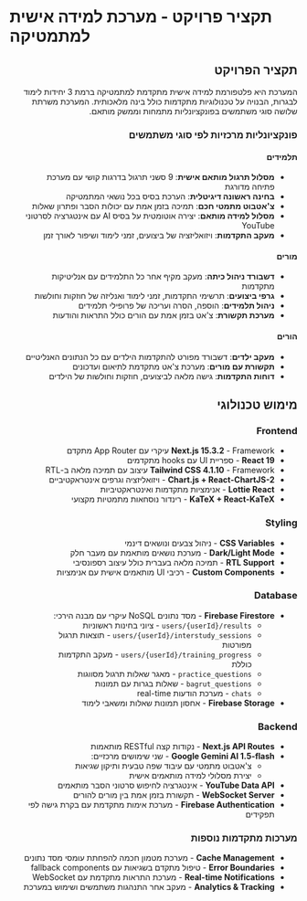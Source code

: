 # תקציר פרויקט - מערכת למידה אישית למתמטיקה

<div dir="rtl">

## תקציר הפרויקט

המערכת היא פלטפורמת למידה אישית מתקדמת למתמטיקה ברמת 3 יחידות לימוד לבגרות, הבנויה על טכנולוגיות מתקדמות כולל בינה מלאכותית. המערכת משרתת שלושה סוגי משתמשים בפונקציונליות מתמחות וממשק מותאם.

### פונקציונליות מרכזיות לפי סוגי משתמשים

#### **תלמידים**
- **מסלול תרגול מותאם אישית**: 9 סשני תרגול בדרגות קושי עם מערכת פתיחה מדורגת
- **בחינה ראשונה דיגיטלית**: הערכת בסיס בכל נושאי המתמטיקה
- **צ'אטבוט מתמטי חכם**: תמיכה בזמן אמת עם יכולות הסבר ופתרון שאלות
- **מסלול למידה מותאם**: יצירה אוטומטית על בסיס AI עם אינטגרציה לסרטוני YouTube
- **מעקב התקדמות**: ויזואליזציה של ביצועים, זמני לימוד ושיפור לאורך זמן

#### **מורים**
- **דשבורד ניהול כיתה**: מעקב מקיף אחר כל התלמידים עם אנליטיקות מתקדמות
- **גרפי ביצועים**: תרשימי התקדמות, זמני לימוד ואנליזה של חוזקות וחולשות
- **ניהול תלמידים**: הוספה, הסרה ועריכה של פרופילי תלמידים
- **מערכת תקשורת**: צ'אט בזמן אמת עם הורים כולל התראות והודעות

#### **הורים**
- **מעקב ילדים**: דשבורד מפורט להתקדמות הילדים עם כל הנתונים האנליטיים
- **תקשורת עם מורים**: מערכת צ'אט מתקדמת לתיאום ועדכונים
- **דוחות התקדמות**: גישה מלאה לביצועים, חוזקות וחולשות של הילדים

## מימוש טכנולוגי

### **Frontend**
- **Next.js 15.3.2** - Framework עיקרי עם App Router מתקדם
- **React 19** - ספריית UI עם hooks מתקדמים
- **Tailwind CSS 4.1.10** - Framework עיצוב עם תמיכה מלאה ב-RTL
- **Chart.js + React-ChartJS-2** - ויזואליזציה וגרפים אינטראקטיביים
- **Lottie React** - אנימציות מתקדמות ואינטראקטיביות
- **KaTeX + React-KaTeX** - רינדור נוסחאות מתמטיות מקצועי

### **Styling**
- **CSS Variables** - ניהול צבעים ונושאים דינמי
- **Dark/Light Mode** - מערכת נושאים מותאמת עם מעבר חלק
- **RTL Support** - תמיכה מלאה בעברית כולל עיצוב רספונסיבי
- **Custom Components** - רכיבי UI מותאמים אישית עם אנימציות

### **Database**
- **Firebase Firestore** - מסד נתונים NoSQL עיקרי עם מבנה הירכי:
  - `users/{userId}/results` - ציוני בחינות ראשוניות
  - `users/{userId}/interstudy_sessions` - תוצאות תרגול מפורטות
  - `users/{userId}/training_progress` - מעקב התקדמות כוללת
  - `practice_questions` - מאגר שאלות תרגול מסווגות
  - `bagrut_questions` - שאלות בגרות עם תמונות
  - `chats` - מערכת הודעות real-time
- **Firebase Storage** - אחסון תמונות שאלות ומשאבי לימוד

### **Backend**
- **Next.js API Routes** - נקודות קצה RESTful מותאמות
- **Google Gemini AI 1.5-flash** - שני שימושים מרכזיים:
  - צ'אטבוט מתמטי עם עיבוד שפה טבעית ותיקון שגיאות
  - יצירת מסלולי למידה מותאמים אישית
- **YouTube Data API** - אינטגרציה לחיפוש סרטוני הסבר מותאמים
- **WebSocket Server** - תקשורת בזמן אמת בין מורים להורים
- **Firebase Authentication** - מערכת אימות מתקדמת עם בקרת גישה לפי תפקידים

### **מערכות מתקדמות נוספות**
- **Cache Management** - מערכת מטמון חכמה להפחתת עומסי מסד נתונים
- **Error Boundaries** - טיפול מתקדם בשגיאות עם fallback components
- **Real-time Notifications** - מערכת התראות מתקדמת עם WebSocket
- **Analytics & Tracking** - מעקב אחר התנהגות משתמשים ושימוש במערכת

</div>